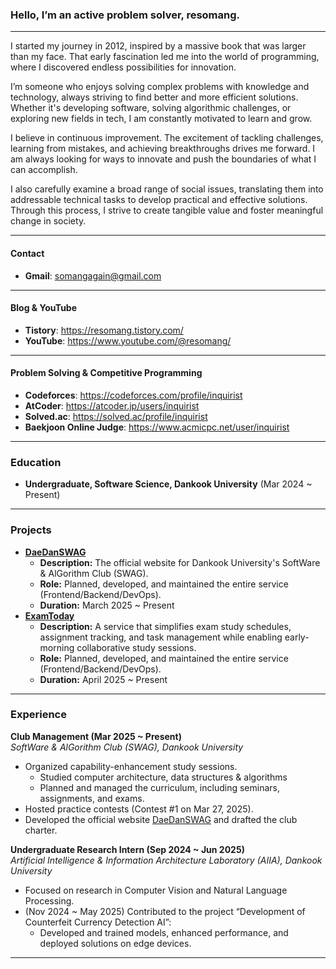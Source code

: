 ### Hello, I’m an active problem solver, **resomang**.  
------

I started my journey in 2012, inspired by a massive book that was larger than my face. That early fascination led me into the world of programming, where I discovered endless possibilities for innovation.  

I’m someone who enjoys solving complex problems with knowledge and technology, always striving to find better and more efficient solutions. Whether it's developing software, solving algorithmic challenges, or exploring new fields in tech, I am constantly motivated to learn and grow.  

I believe in continuous improvement. The excitement of tackling challenges, learning from mistakes, and achieving breakthroughs drives me forward. I am always looking for ways to innovate and push the boundaries of what I can accomplish.

I also carefully examine a broad range of social issues, translating them into addressable technical tasks to develop practical and effective solutions. Through this process, I strive to create tangible value and foster meaningful change in society.  

------
#### Contact
- **Gmail**: somangagain@gmail.com
-----
#### Blog & YouTube
- **Tistory**: https://resomang.tistory.com/
- **YouTube**: https://www.youtube.com/@resomang/
-----
#### Problem Solving & Competitive Programming
- **Codeforces**: https://codeforces.com/profile/inquirist
- **AtCoder**: https://atcoder.jp/users/inquirist
- **Solved.ac**: https://solved.ac/profile/inquirist
- **Baekjoon Online Judge**: https://www.acmicpc.net/user/inquirist
-----
### Education
- **Undergraduate, Software Science, Dankook University** (Mar 2024 ~ Present) 
------
### Projects
- **[DaeDanSWAG](https://ddswag.kr)**  
  - **Description:** The official website for Dankook University's SoftWare & AlGorithm Club (SWAG).  
  - **Role:** Planned, developed, and maintained the entire service (Frontend/Backend/DevOps).  
  - **Duration:** March 2025 ~ Present
- **[ExamToday](https://examtoday.inquirist.net)**    
  - **Description:** A service that simplifies exam study schedules, assignment tracking, and task management while enabling early-morning collaborative study sessions.  
  - **Role:** Planned, developed, and maintained the entire service (Frontend/Backend/DevOps).  
  - **Duration:** April 2025 ~ Present
------
### Experience
**Club Management (Mar 2025 ~ Present)**  
*SoftWare & AlGorithm Club (SWAG), Dankook University*
- Organized capability-enhancement study sessions.
  - Studied computer architecture, data structures & algorithms
  - Planned and managed the curriculum, including seminars, assignments, and exams.
- Hosted practice contests (Contest #1 on Mar 27, 2025).
- Developed the official website [DaeDanSWAG](https://ddswag.kr) and drafted the club charter.  

**Undergraduate Research Intern (Sep 2024 ~ Jun 2025)**  
*Artificial Intelligence & Information Architecture Laboratory (AIIA), Dankook University*  
- Focused on research in Computer Vision and Natural Language Processing.
- (Nov 2024 ~ May 2025) Contributed to the project “Development of Counterfeit Currency Detection AI”:
  - Developed and trained models, enhanced performance, and deployed solutions on edge devices.
------
